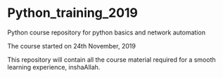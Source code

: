 # Python_training_2019
Python course repository for python basics and network automation

The course started on 24th November, 2019

This repository will contain all the course material required for a smooth learning experience, inshaAllah.
